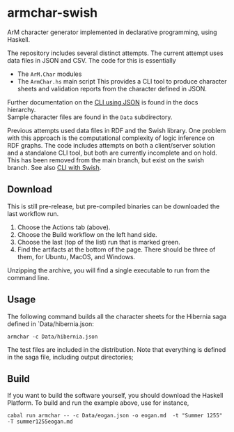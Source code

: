 # armchar-swish

ArM character generator implemented in declarative programming,
using Haskell.

The repository includes several distinct attempts.  The current
attempt uses data files in JSON and CSV.  The code for this is
essentially
+ The `ArM.Char` modules
+ The `ArmChar.hs` main script
This provides a CLI tool to produce character sheets and validation
reports from the character defined in JSON.


Further documentation on the
[CLI using JSON](docs/CLI%20using%20JSON.md)
is found in the docs hierarchy.  
Sample character files are found in the `Data` subdirectory.

Previous attempts used data files in RDF and the Swish library.
One problem with this approach is the computational complexity
of logic inference on RDF graphs.  The code includes attempts
on both a client/server solution and a standalone CLI tool, but
both are currently incomplete and on hold.
This has been removed from the main branch, but exist on the swish
branch.  See also [CLI with Swish](docs/CLI%20with%20Swish.md).

## Download

This is still pre-release, but pre-compiled binaries can be
downloaded the last workflow run. 

1.  Choose the Actions tab (above).
2.  Choose the Build workflow on the left hand side.
3.  Choose the last (top of the list) run that is marked green.
4.  Find the artifacts at the bottom of the page.  There should be
    three of them, for Ubuntu, MacOS, and Windows.

Unzipping the archive, you will find a single executable to run
from the command line.

## Usage

The following command builds all the character sheets for the
Hibernia saga defined in `Data/hibernia.json:
```
armchar -c Data/hibernia.json 
```

The test files are included in the distribution.
Note that everything is defined in the saga file, including output
directories;

## Build

If you want to build the software yourself, you should download the Haskell
Platform.  To build and run the example above, use for instance,
```
cabal run armchar -- -c Data/eogan.json -o eogan.md  -t "Summer 1255" -T summer1255eogan.md
```
